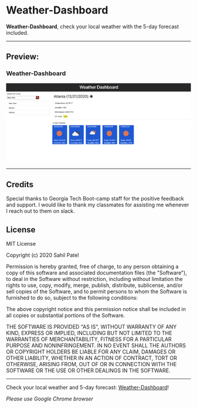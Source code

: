 # Weather-Dashboard


**Weather-Dashboard**, check your local weather with the 5-day forecast included.   


---
## Preview:
### Weather-Dashboard
![Weather-Dashboard](./assets/weather-dashboard.png)




---
## Credits
Special thanks to Georgia Tech Boot-camp staff for the positive feedback and support. 
I would like to thank my classmates for assisting me whenever I reach out to them on slack. 

## License

MIT License

Copyright (c) 2020  Sahil Patel

Permission is hereby granted, free of charge, to any person obtaining a copy
of this software and associated documentation files (the "Software"), to deal
in the Software without restriction, including without limitation the rights
to use, copy, modify, merge, publish, distribute, sublicense, and/or sell
copies of the Software, and to permit persons to whom the Software is
furnished to do so, subject to the following conditions:

The above copyright notice and this permission notice shall be included in all
copies or substantial portions of the Software.

THE SOFTWARE IS PROVIDED "AS IS", WITHOUT WARRANTY OF ANY KIND, EXPRESS OR
IMPLIED, INCLUDING BUT NOT LIMITED TO THE WARRANTIES OF MERCHANTABILITY,
FITNESS FOR A PARTICULAR PURPOSE AND NONINFRINGEMENT. IN NO EVENT SHALL THE
AUTHORS OR COPYRIGHT HOLDERS BE LIABLE FOR ANY CLAIM, DAMAGES OR OTHER
LIABILITY, WHETHER IN AN ACTION OF CONTRACT, TORT OR OTHERWISE, ARISING FROM,
OUT OF OR IN CONNECTION WITH THE SOFTWARE OR THE USE OR OTHER DEALINGS IN THE
SOFTWARE.

---


Check your local weather and 5-day forecast: [Weather-Dashboard](https://spatel134.github.io/weather-dashboard/)! 

 *Please use Google Chrome browser*